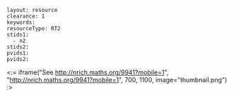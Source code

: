 ````
layout: resource
clearance: 1
keywords:
resourceType: RT2
stids1: 
  - n2
stids2:
pvids1:
pvids2:

````

<:= iframe("See http://nrich.maths.org/9941?mobile=1", "http://nrich.maths.org/9941?mobile=1", 700, 1100, image="thumbnail.png") :>



